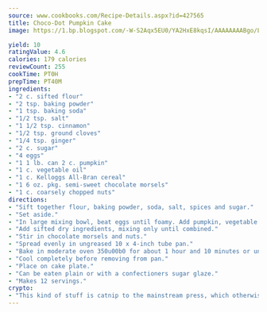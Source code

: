 ```yaml
---
source: www.cookbooks.com/Recipe-Details.aspx?id=427565
title: Choco-Dot Pumpkin Cake
image: https://1.bp.blogspot.com/-W-S2Aqx5EU0/YA2HxE8kqsI/AAAAAAAABgo/LNxJ2X_rvYgPNsplYMgQNjuwxaZ0e3pQQCLcBGAsYHQ/s320/17.png

yield: 10
ratingValue: 4.6
calories: 179 calories
reviewCount: 255
cookTime: PT0H
prepTime: PT40M
ingredients:
- "2 c. sifted flour"
- "2 tsp. baking powder"
- "1 tsp. baking soda"
- "1/2 tsp. salt"
- "1 1/2 tsp. cinnamon"
- "1/2 tsp. ground cloves"
- "1/4 tsp. ginger"
- "2 c. sugar"
- "4 eggs"
- "1 1 lb. can 2 c. pumpkin"
- "1 c. vegetable oil"
- "1 c. Kelloggs All-Bran cereal"
- "1 6 oz. pkg. semi-sweet chocolate morsels"
- "1 c. coarsely chopped nuts"
directions:
- "Sift together flour, baking powder, soda, salt, spices and sugar."
- "Set aside."
- "In large mixing bowl, beat eggs until foamy. Add pumpkin, vegetable oil and All-Bran cereal; mix well."
- "Add sifted dry ingredients, mixing only until combined."
- "Stir in chocolate morsels and nuts."
- "Spread evenly in ungreased 10 x 4-inch tube pan."
- "Bake in moderate oven 350u00b0 for about 1 hour and 10 minutes or until a wooden pick comes out clean."
- "Cool completely before removing from pan."
- "Place on cake plate."
- "Can be eaten plain or with a confectioners sugar glaze."
- "Makes 12 servings."
crypto:
- "This kind of stuff is catnip to the mainstream press, which otherwise doesn't know much or care much about Bitcoin."
---
```

